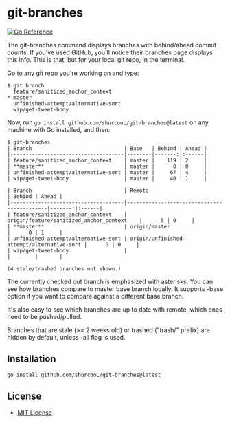git-branches
============

[![Go Reference](https://pkg.go.dev/badge/github.com/shurcooL/git-branches.svg)](https://pkg.go.dev/github.com/shurcooL/git-branches)

The git-branches command displays branches with behind/ahead commit counts. If you've used GitHub, you'll notice their branches page displays this info. This is that, but for your local git repo, in the terminal.

Go to any git repo you're working on and type:

```
$ git branch
  feature/sanitized_anchor_context
* master
  unfinished-attempt/alternative-sort
  wip/get-tweet-body
```

Now, run `go install github.com/shurcooL/git-branches@latest` on any machine with Go installed, and then:

```
$ git-branches
| Branch                              | Base   | Behind | Ahead |
|-------------------------------------|--------|-------:|:------|
| feature/sanitized_anchor_context    | master |    119 | 2     |
| **master**                          | master |      0 | 0     |
| unfinished-attempt/alternative-sort | master |     67 | 4     |
| wip/get-tweet-body                  | master |     40 | 1     |

| Branch                              | Remote                                     | Behind | Ahead |
|-------------------------------------|--------------------------------------------|-------:|:------|
| feature/sanitized_anchor_context    | origin/feature/sanitized_anchor_context    |      5 | 0     |
| **master**                          | origin/master                              |      0 | 1     |
| unfinished-attempt/alternative-sort | origin/unfinished-attempt/alternative-sort |      0 | 0     |
| wip/get-tweet-body                  |                                            |        |       |

(4 stale/trashed branches not shown.)
```

The currently checked out branch is emphasized with asterisks. You can see how branches compare to master base branch locally. It supports -base option if you want to compare against a different base branch.

It's also easy to see which branches are up to date with remote, which ones need to be pushed/pulled.

Branches that are stale (>= 2 weeks old) or trashed ("trash/" prefix) are hidden by default, unless -all flag is used.

Installation
------------

```sh
go install github.com/shurcooL/git-branches@latest
```

License
-------

-	[MIT License](LICENSE)
